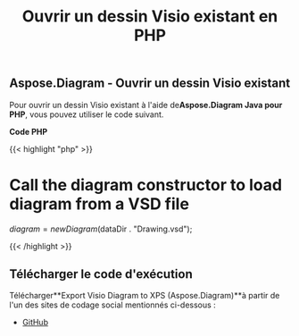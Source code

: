 ﻿---
title: Ouvrir un dessin Visio existant en PHP
type: docs
weight: 90
url: /fr/java/open-an-existing-visio-drawing-in-php/
---
## **Aspose.Diagram - Ouvrir un dessin Visio existant**
 Pour ouvrir un dessin Visio existant à l'aide de**Aspose.Diagram Java pour PHP**, vous pouvez utiliser le code suivant.

**Code PHP**

{{< highlight "php" >}}

 # Call the diagram constructor to load diagram from a VSD file

$diagram = new Diagram($dataDir . "Drawing.vsd");

{{< /highlight >}}
## **Télécharger le code d'exécution**
 Télécharger**Export Visio Diagram to XPS (Aspose.Diagram)**à partir de l'un des sites de codage social mentionnés ci-dessous :

- [GitHub](https://github.com/asposediagram/Aspose.Diagram-for-Java/blob/master/Plugins/Aspose_Diagram_Java_for_PHP/src/aspose/diagram/LoadingSavingandConverting/OpenanExistingVisioDrawing.php)

